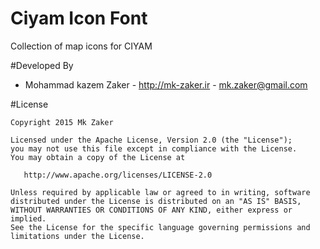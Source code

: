 # Ciyam Icon Font
Collection of map icons for CIYAM

#Developed By

* Mohammad kazem Zaker - http://mk-zaker.ir - <mk.zaker@gmail.com>

#License

    Copyright 2015 Mk Zaker

    Licensed under the Apache License, Version 2.0 (the "License");
    you may not use this file except in compliance with the License.
    You may obtain a copy of the License at

       http://www.apache.org/licenses/LICENSE-2.0

    Unless required by applicable law or agreed to in writing, software
    distributed under the License is distributed on an "AS IS" BASIS,
    WITHOUT WARRANTIES OR CONDITIONS OF ANY KIND, either express or implied.
    See the License for the specific language governing permissions and
    limitations under the License.



